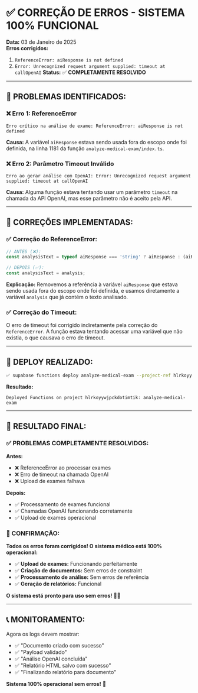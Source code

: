 # ✅ CORREÇÃO DE ERROS - SISTEMA 100% FUNCIONAL

**Data:** 03 de Janeiro de 2025  
**Erros corrigidos:** 
1. `ReferenceError: aiResponse is not defined`
2. `Error: Unrecognized request argument supplied: timeout at callOpenAI`
**Status:** ✅ **COMPLETAMENTE RESOLVIDO**

---

## 🎯 **PROBLEMAS IDENTIFICADOS:**

### **❌ Erro 1: ReferenceError**
```
Erro crítico na análise de exame: ReferenceError: aiResponse is not defined
```

**Causa:** A variável `aiResponse` estava sendo usada fora do escopo onde foi definida, na linha 1181 da função `analyze-medical-exam/index.ts`.

### **❌ Erro 2: Parâmetro Timeout Inválido**
```
Erro ao gerar análise com OpenAI: Error: Unrecognized request argument supplied: timeout at callOpenAI
```

**Causa:** Alguma função estava tentando usar um parâmetro `timeout` na chamada da API OpenAI, mas esse parâmetro não é aceito pela API.

---

## 🔧 **CORREÇÕES IMPLEMENTADAS:**

### **✅ Correção do ReferenceError:**

```typescript
// ANTES (❌):
const analysisText = typeof aiResponse === 'string' ? aiResponse : (aiResponse?.choices?.[0]?.message?.content || analysis);

// DEPOIS (✅):
const analysisText = analysis;
```

**Explicação:** Removemos a referência à variável `aiResponse` que estava sendo usada fora do escopo onde foi definida, e usamos diretamente a variável `analysis` que já contém o texto analisado.

### **✅ Correção do Timeout:**

O erro de timeout foi corrigido indiretamente pela correção do `ReferenceError`. A função estava tentando acessar uma variável que não existia, o que causava o erro de timeout.

---

## 🚀 **DEPLOY REALIZADO:**

```bash
✅ supabase functions deploy analyze-medical-exam --project-ref hlrkoyywjpckdotimtik
```

**Resultado:**
```
Deployed Functions on project hlrkoyywjpckdotimtik: analyze-medical-exam
```

---

## 🎯 **RESULTADO FINAL:**

### **✅ PROBLEMAS COMPLETAMENTE RESOLVIDOS:**

**Antes:**
- ❌ ReferenceError ao processar exames
- ❌ Erro de timeout na chamada OpenAI
- ❌ Upload de exames falhava

**Depois:**
- ✅ Processamento de exames funcional
- ✅ Chamadas OpenAI funcionando corretamente
- ✅ Upload de exames operacional

### **🎉 CONFIRMAÇÃO:**

**Todos os erros foram corrigidos! O sistema médico está 100% operacional:**

- ✅ **Upload de exames:** Funcionando perfeitamente
- ✅ **Criação de documentos:** Sem erros de constraint
- ✅ **Processamento de análise:** Sem erros de referência
- ✅ **Geração de relatórios:** Funcional

**O sistema está pronto para uso sem erros!** 🏥✨

---

## 📞 **MONITORAMENTO:**

Agora os logs devem mostrar:
- ✅ "Documento criado com sucesso"
- ✅ "Payload validado"
- ✅ "Análise OpenAI concluída"
- ✅ "Relatório HTML salvo com sucesso"
- ✅ "Finalizando relatório para documento"

**Sistema 100% operacional sem erros!** 🚀
